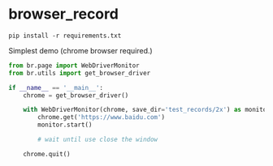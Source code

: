 # browser_record

```shell
pip install -r requirements.txt
```

Simplest demo (chrome browser required.)

```python
from br.page import WebDriverMonitor
from br.utils import get_browser_driver

if __name__ == '__main__':
    chrome = get_browser_driver()

    with WebDriverMonitor(chrome, save_dir='test_records/2x') as monitor:
        chrome.get('https://www.baidu.com')
        monitor.start()

        # wait until use close the window

    chrome.quit()

```
